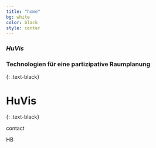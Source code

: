 ```yaml
---
title: "home"
bg: white
color: black
style: center
---
```


### *HuVis*

### Technologien für eine partizipative Raumplanung

{: .text-black}

<span class="fa-stack subtlecircle" style="font-size:100px; background:rgba(166,166,166,0.1)">
  <i class="fa fa-circle fa-stack-2x text-white"></i>
  <i class="fa fa-building fa-stack-1x text-black"></i> 
</span>

# HuVis
{: .text-black}


contact 

HB





